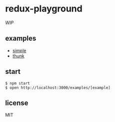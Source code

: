 # redux-playground

_WIP_

## examples

- [simple](examples/simple)
- [thunk](examples/thunk)

## start

```
$ npm start
$ open http://localhost:3000/examples/[example]
```

## license

MIT

